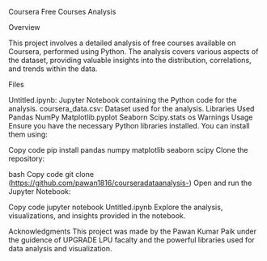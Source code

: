 Coursera Free Courses Analysis


Overview

This project involves a detailed analysis of free courses available on Coursera, performed using Python. The analysis covers various aspects of the dataset, providing valuable insights into the distribution, correlations, and trends within the data.


Files

Untitled.ipynb: Jupyter Notebook containing the Python code for the analysis.
coursera_data.csv: Dataset used for the analysis.
Libraries Used
Pandas
NumPy
Matplotlib.pyplot
Seaborn
Scipy.stats
os
Warnings
Usage
Ensure you have the necessary Python libraries installed. You can install them using:

Copy code
pip install pandas numpy matplotlib seaborn scipy
Clone the repository:

bash
Copy code
git clone  (https://github.com/pawan1816/courseradataanalysis-)
Open and run the Jupyter Notebook:

Copy code
jupyter notebook Untitled.ipynb
Explore the analysis, visualizations, and insights provided in the notebook.

Acknowledgments
This project was made by the Pawan Kumar Paik under the guidence of UPGRADE LPU facalty and the powerful libraries used for data analysis and visualization.
